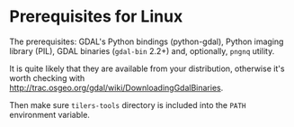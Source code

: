 # Prerequisites for Linux

The prerequisites: GDAL's Python bindings (python-gdal), Python imaging library (PIL), GDAL binaries (`gdal-bin` 2.2+) and, optionally, `pngnq` utility.

It is quite likely that they are available from your distribution, otherwise it's worth checking with <http://trac.osgeo.org/gdal/wiki/DownloadingGdalBinaries>.

Then make sure `tilers-tools` directory is included into the `PATH` environment variable.
